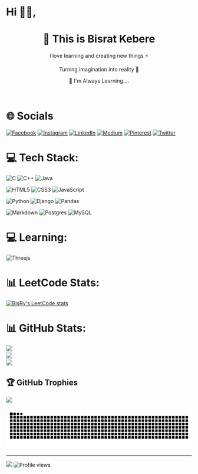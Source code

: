 # Hi 👋🏻, 
<h1 align="center"> 💫 This is <b> Bisrat Kebere </b> </br> </h1>
<p align="center">I love learning and creating new things ⚡</p>
<p align="center">Turning imagination into reality 🚀</p>
<p align="center">🚀 I'm Always Learning.... </p>

<p align="center"> <a href="https://bisrat.tech/resume" target="_blank"><img alt="" src="https://img.shields.io/badge/Portfolio-000?logo=vercel&logoColor=yellow&style=for-the-badge" style="vertical-align:center" /></a> </p>

# 🌐 Socials
[![Facebook](https://img.shields.io/badge/Facebook-%231877F2.svg?logo=Facebook&logoColor=white)](https://facebook.com/Bisrat.Gr)
[![Instagram](https://img.shields.io/badge/Instagram-%23E4405F.svg?logo=Instagram&logoColor=white)](https://instagram.com/Bisrat_Gr) 
[![LinkedIn](https://img.shields.io/badge/LinkedIn-%230077B5.svg?logo=linkedin&logoColor=white)](https://linkedin.com/in/BisRy) 
[![Medium](https://img.shields.io/badge/Medium-12100E?logo=medium&logoColor=white)](https://medium.com/@BisRy) 
[![Pinterest](https://img.shields.io/badge/Pinterest-%23E60023.svg?logo=Pinterest&logoColor=white)](https://pinterest.com/BisratGr) 
[![Twitter](https://img.shields.io/badge/Twitter-%231DA1F2.svg?logo=Twitter&logoColor=white)](https://twitter.com/Bisryyy) 


# 💻 Tech Stack:
![C](https://img.shields.io/badge/c-%2300599C.svg?style=for-the-badge&logo=c&logoColor=white) 
![C++](https://img.shields.io/badge/c++-%2300599C.svg?style=for-the-badge&logo=c%2B%2B&logoColor=white) 
![Java](https://img.shields.io/badge/java-%23ED8B00.svg?style=for-the-badge&logo=java&logoColor=white) 


![HTML5](https://img.shields.io/badge/html5-%23E34F26.svg?style=for-the-badge&logo=html5&logoColor=white) 
![CSS3](https://img.shields.io/badge/css3-%231572B6.svg?style=for-the-badge&logo=css3&logoColor=white) 
![JavaScript](https://img.shields.io/badge/javascript-%23323330.svg?style=for-the-badge&logo=javascript&logoColor=%23F7DF1E) 

![Python](https://img.shields.io/badge/python-3670A0?style=for-the-badge&logo=python&logoColor=ffdd54) 
![Django](https://img.shields.io/badge/django-%23092E20.svg?style=for-the-badge&logo=django&logoColor=white) 
![Pandas](https://img.shields.io/badge/pandas-%23150458.svg?style=for-the-badge&logo=pandas&logoColor=white) 

![Markdown](https://img.shields.io/badge/markdown-%23000000.svg?style=for-the-badge&logo=markdown&logoColor=white) 
![Postgres](https://img.shields.io/badge/postgres-%23316192.svg?style=for-the-badge&logo=postgresql&logoColor=white) 
![MySQL](https://img.shields.io/badge/mysql-%2300f.svg?style=for-the-badge&logo=mysql&logoColor=white) 

# 💻 Learning:
![Threejs](https://img.shields.io/badge/threejs-black?style=for-the-badge&logo=three.js&logoColor=white) 
<!--

![Dart](https://img.shields.io/badge/dart-%230175C2.svg?style=for-the-badge&logo=dart&logoColor=white) 
![Go](https://img.shields.io/badge/go-%2300ADD8.svg?style=for-the-badge&logo=go&logoColor=white) 
![Fortran](https://img.shields.io/badge/Fortran-%23734F96.svg?style=for-the-badge&logo=fortran&logoColor=white) 
![Firebase](https://img.shields.io/badge/firebase-%23039BE5.svg?style=for-the-badge&logo=firebase) 
![Heroku](https://img.shields.io/badge/heroku-%23430098.svg?style=for-the-badge&logo=heroku&logoColor=white) 
![Netlify](https://img.shields.io/badge/netlify-%23000000.svg?style=for-the-badge&logo=netlify&logoColor=#00C7B7) 
![Vercel](https://img.shields.io/badge/vercel-%23000000.svg?style=for-the-badge&logo=vercel&logoColor=white) 
![Cloudflare](https://img.shields.io/badge/Cloudflare-F38020?style=for-the-badge&logo=Cloudflare&logoColor=white) 
![Bootstrap](https://img.shields.io/badge/bootstrap-%23563D7C.svg?style=for-the-badge&logo=bootstrap&logoColor=white) 
![Django](https://img.shields.io/badge/django-%23092E20.svg?style=for-the-badge&logo=django&logoColor=white) 
![Flask](https://img.shields.io/badge/flask-%23000.svg?style=for-the-badge&logo=flask&logoColor=white) 
![Flutter](https://img.shields.io/badge/Flutter-%2302569B.svg?style=for-the-badge&logo=Flutter&logoColor=white) 
![SASS](https://img.shields.io/badge/SASS-hotpink.svg?style=for-the-badge&logo=SASS&logoColor=white) 
![React](https://img.shields.io/badge/react-%2320232a.svg?style=for-the-badge&logo=react&logoColor=%2361DAFB) 
![NodeJS](https://img.shields.io/badge/node.js-6DA55F?style=for-the-badge&logo=node.js&logoColor=white) 
![Next JS](https://img.shields.io/badge/Next-black?style=for-the-badge&logo=next.js&logoColor=white) 
![Threejs](https://img.shields.io/badge/threejs-black?style=for-the-badge&logo=three.js&logoColor=white) 
![Yarn](https://img.shields.io/badge/yarn-%232C8EBB.svg?style=for-the-badge&logo=yarn&logoColor=white) 
![NPM](https://img.shields.io/badge/NPM-%23000000.svg?style=for-the-badge&logo=npm&logoColor=white) 
![jQuery](https://img.shields.io/badge/jquery-%230769AD.svg?style=for-the-badge&logo=jquery&logoColor=white) 
![Svelte](https://img.shields.io/badge/svelte-%23f1413d.svg?style=for-the-badge&logo=svelte&logoColor=white) 
![Apache](https://img.shields.io/badge/apache-%23D42029.svg?style=for-the-badge&logo=apache&logoColor=white) 
![MariaDB](https://img.shields.io/badge/MariaDB-003545?style=for-the-badge&logo=mariadb&logoColor=white) 
![Adobe XD](https://img.shields.io/badge/Adobe%20XD-470137?style=for-the-badge&logo=Adobe%20XD&logoColor=#FF61F6) 
![Blender](https://img.shields.io/badge/blender-%23F5792A.svg?style=for-the-badge&logo=blender&logoColor=white) 
![NumPy](https://img.shields.io/badge/numpy-%23013243.svg?style=for-the-badge&logo=numpy&logoColor=white) 
![Pandas](https://img.shields.io/badge/pandas-%23150458.svg?style=for-the-badge&logo=pandas&logoColor=white) 
![PyTorch](https://img.shields.io/badge/PyTorch-%23EE4C2C.svg?style=for-the-badge&logo=PyTorch&logoColor=white) 
![TensorFlow](https://img.shields.io/badge/TensorFlow-%23FF6F00.svg?style=for-the-badge&logo=TensorFlow&logoColor=white) 
![Docker](https://img.shields.io/badge/docker-%230db7ed.svg?style=for-the-badge&logo=docker&logoColor=white) 
![Arduino](https://img.shields.io/badge/-Arduino-00979D?style=for-the-badge&logo=Arduino&logoColor=white) 
![Jira](https://img.shields.io/badge/jira-%230A0FFF.svg?style=for-the-badge&logo=jira&logoColor=white) 
![Kubernetes](https://img.shields.io/badge/kubernetes-%23326ce5.svg?style=for-the-badge&logo=kubernetes&logoColor=white)  
![Portfolio](https://img.shields.io/badge/Portfolio-%23000000.svg?style=for-the-badge&logo=firefox&logoColor=#FF7139) -->

# 📊 LeetCode Stats:
[![BisRy's LeetCode stats](https://leetcode-stats-six.vercel.app/?username=BisRy&theme=dark)](https://github.com/KnlnKS/leetcode-stats)

# 📊 GitHub Stats:
![](https://github-readme-stats.vercel.app/api?username=BisRyy&theme=dark&hide_border=false&include_all_commits=false&count_private=false)<br/>
![](https://github-readme-streak-stats.herokuapp.com/?user=BisRyy&theme=dark&hide_border=false)<br/>
![](https://github-readme-stats.vercel.app/api/top-langs/?username=BisRyy&theme=dark&hide_border=false&include_all_commits=false&count_private=false&layout=compact)

## 🏆 GitHub Trophies
![](https://github-profile-trophy.vercel.app/?username=BisRyy&theme=radical&no-frame=false&no-bg=false&margin-w=4)

<p align="center">
<img src="https://github.com/VishwaGauravIn/VishwaGauravIn/blob/output/github-contribution-grid-snake.svg">
</p>

---
[![](https://visitcount.itsvg.in/api?id=BisRyy&icon=0&color=8)](https://visitcount.itsvg.in)
<img src="https://gpvc.arturio.dev/bisry" alt="Profile views"/>
